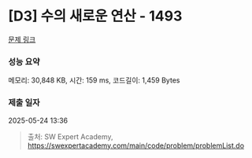 # [D3] 수의 새로운 연산 - 1493 

[문제 링크](https://swexpertacademy.com/main/code/problem/problemDetail.do?contestProbId=AV2b-QGqADMBBASw) 

### 성능 요약

메모리: 30,848 KB, 시간: 159 ms, 코드길이: 1,459 Bytes

### 제출 일자

2025-05-24 13:36



> 출처: SW Expert Academy, https://swexpertacademy.com/main/code/problem/problemList.do